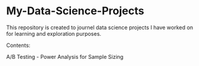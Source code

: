 # My-Data-Science-Projects

This repository is created to journel data science projects I have worked on for learning and exploration purposes. 

Contents: 

A/B Testing - Power Analysis for Sample Sizing
